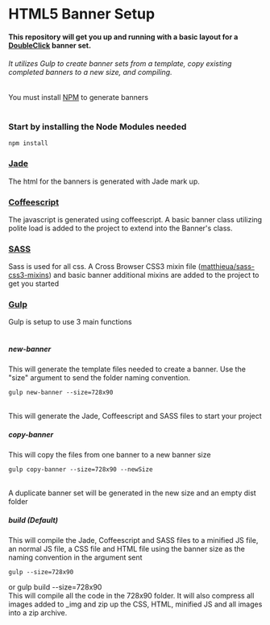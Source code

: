 # HTML5 Banner Setup<br/>

#### This repository will get you up and running with a basic layout for a <a href="https://www.doubleclickbygoogle.com/" target="_blank">DoubleClick</a> banner set.
###### It utilizes Gulp to create banner sets from a template, copy existing completed banners to a new size, and compiling.

You must install <a href="https://www.npmjs.com" target="_blank">NPM</a> to generate banners<br/><br/>

### Start by installing the Node Modules needed

    npm install

### <a href="http://sass-lang.com/" target="_blank">Jade</a><br/>

The html for the banners is generated with Jade mark up.

### <a href="http://coffeescript.org/" target="_blank">Coffeescript</a><br/>

The javascript is generated using coffeescript.  A basic banner class utilizing polite load is added to the project to extend into the Banner's class.

### <a href="http://sass-lang.com//" target="_blank">SASS</a><br/>

Sass is used for all css.  A Cross Browser CSS3 mixin file (<a href="https://github.com/matthieua/sass-css3-mixins" target="_blank">matthieua/sass-css3-mixins</a>) and basic banner additional mixins are added to the project to get you started

### <a href="http://sass-lang.com//" target="_blank">Gulp</a><br/>

Gulp is setup to use 3 main functions<br/><br/>

##### new-banner<br/>
This will generate the template files needed to create a banner.  Use the "size" argument to send the folder naming convention.

    gulp new-banner --size=728x90
    
<br/>
This will generate the Jade, Coffeescript and SASS files to start your project

##### copy-banner<br/>
This will copy the files from one banner to a new banner size

    gulp copy-banner --size=728x90 --newSize
    
<br/>
A duplicate banner set will be generated in the new size and an empty dist folder

##### build (Default)<br/>
This will compile the Jade, Coffeescript and SASS files to a minified JS file, an normal JS file, a CSS file and HTML file using the banner size as the naming convention in the argument sent

    gulp --size=728x90
or
    gulp build --size=728x90
<br/>
This will compile all the code in the 728x90 folder.  It will also compress all images added to _img and zip up the CSS, HTML, minified JS and all images into a zip archive.